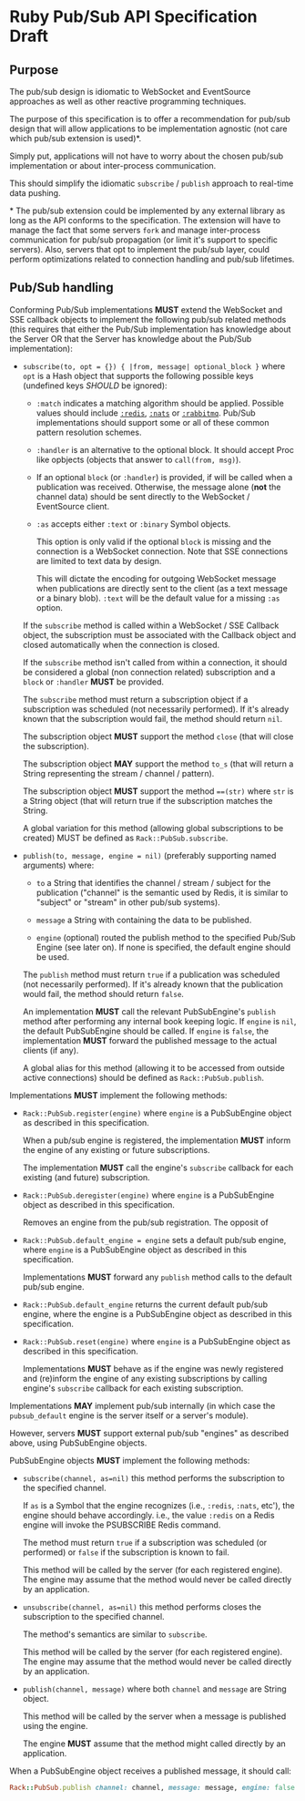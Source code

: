 # Ruby Pub/Sub API Specification Draft

## Purpose

The pub/sub design is idiomatic to WebSocket and EventSource approaches as well as other reactive programming techniques.

The purpose of this specification is to offer a recommendation for pub/sub design that will allow applications to be implementation agnostic (not care which pub/sub extension is used)\*.

Simply put, applications will not have to worry about the chosen pub/sub implementation or about inter-process communication.

This should simplify the idiomatic `subscribe` / `publish` approach to real-time data pushing.

\* The pub/sub extension could be implemented by any external library as long as the API conforms to the specification. The extension will have to manage the fact that some servers `fork` and manage inter-process communication for pub/sub propagation (or limit it's support to specific servers). Also, servers that opt to implement the pub/sub layer, could perform optimizations related to connection handling and pub/sub lifetimes.

## Pub/Sub handling

Conforming Pub/Sub implementations **MUST** extend the WebSocket and SSE callback objects to implement the following pub/sub related methods (this requires that either the Pub/Sub implementation has knowledge about the Server OR that the Server has knowledge about the Pub/Sub implementation):

* `subscribe(to, opt = {}) { |from, message| optional_block }` where `opt` is a Hash object that supports the following possible keys (undefined keys *SHOULD* be ignored):

    * `:match` indicates a matching algorithm should be applied. Possible values should include [`:redis`](https://github.com/antirez/redis/blob/398b2084af067ae4d669e0ce5a63d3bc89c639d3/src/util.c#L46-L167), [`:nats`](https://nats.io/documentation/faq/#wildcards) or [`:rabbitmq`](https://www.rabbitmq.com/tutorials/tutorial-five-ruby.html). Pub/Sub implementations should support some or all of these common pattern resolution schemes.
    
    * `:handler` is an alternative to the optional block. It should accept Proc like opbjects (objects that answer to `call(from, msg)`).

    * If an optional `block` (or `:handler`) is provided, if will be called when a publication was received. Otherwise, the message alone (**not** the channel data) should be sent directly to the WebSocket / EventSource client.

    * `:as` accepts either `:text` or `:binary` Symbol objects.

        This option is only valid if the optional `block` is missing and the connection is a WebSocket connection. Note that SSE connections are limited to text data by design.

        This will dictate the encoding for outgoing WebSocket message when publications are directly sent to the client (as a text message or a binary blob). `:text` will be the default value for a missing `:as` option.
    
    If the `subscribe` method is called within a WebSocket / SSE Callback object, the subscription must be associated with the Callback object and closed automatically when the connection is closed.

    If the `subscribe` method isn't called from within a connection, it should be considered a global (non connection related) subscription and a `block` or `:handler` **MUST** be provided. 
    
    The `subscribe` method must return a subscription object if a subscription was scheduled (not necessarily performed). If it's already known that the subscription would fail, the method should return `nil`.

    The subscription object **MUST** support the method `close` (that will close the subscription).

    The subscription object **MAY** support the method `to_s` (that will return a String representing the stream / channel / pattern).

    The subscription object **MUST** support the method `==(str)` where `str` is a String object (that will return true if the subscription matches the String.

    A global variation for this method (allowing global subscriptions to be created) MUST be defined as `Rack::PubSub.subscribe`.

* `publish(to, message, engine = nil)` (preferably supporting named arguments) where:

    * `to` a String that identifies the channel / stream / subject for the publication ("channel" is the semantic used by Redis, it is similar to "subject" or "stream" in other pub/sub systems).

    * `message` a String with containing the data to be published.

    * `engine` (optional) routed the publish method to the specified Pub/Sub Engine (see later on). If none is specified, the default engine should be used.

    The `publish` method must return `true` if a publication was scheduled (not necessarily performed). If it's already known that the publication would fail, the method should return `false`.

    An implementation **MUST** call the relevant PubSubEngine's `publish` method after performing any internal book keeping logic. If `engine` is `nil`, the default PubSubEngine should be called. If `engine` is `false`, the implementation **MUST** forward the published message to the actual clients (if any).

    A global alias for this method (allowing it to be accessed from outside active connections) should be defined as `Rack::PubSub.publish`.

Implementations **MUST** implement the following methods:

* `Rack::PubSub.register(engine)` where `engine` is a PubSubEngine object as described in this specification.

    When a pub/sub engine is registered, the implementation **MUST** inform the engine of any existing or future subscriptions.

    The implementation **MUST** call the engine's `subscribe` callback for each existing (and future) subscription.

* `Rack::PubSub.deregister(engine)` where `engine` is a PubSubEngine object as described in this specification.

    Removes an engine from the pub/sub registration. The opposit of 

* `Rack::PubSub.default_engine = engine` sets a default pub/sub engine, where `engine` is a PubSubEngine object as described in this specification.

    Implementations **MUST** forward any `publish` method calls to the default pub/sub engine.

* `Rack::PubSub.default_engine` returns the current default pub/sub engine, where the engine is a PubSubEngine object as described in this specification.

* `Rack::PubSub.reset(engine)` where `engine` is a PubSubEngine object as described in this specification.

    Implementations **MUST** behave as if the engine was newly registered and (re)inform the engine of any existing subscriptions by calling engine's `subscribe` callback for each existing subscription.

Implementations **MAY** implement pub/sub internally (in which case the `pubsub_default` engine is the server itself or a server's module).

However, servers **MUST** support external pub/sub "engines" as described above, using PubSubEngine objects.

PubSubEngine objects **MUST** implement the following methods:

* `subscribe(channel, as=nil)` this method performs the subscription to the specified channel.

    If `as` is a Symbol that the engine recognizes (i.e., `:redis`, `:nats`, etc'), the engine should behave accordingly. i.e., the value `:redis` on a Redis engine will invoke the PSUBSCRIBE Redis command.

    The method must return `true` if a subscription was scheduled (or performed) or `false` if the subscription is known to fail.

    This method will be called by the server (for each registered engine). The engine may assume that the method would never be called directly by an application.

* `unsubscribe(channel, as=nil)` this method performs closes the subscription to the specified channel.

    The method's semantics are similar to `subscribe`.

    This method will be called by the server (for each registered engine). The engine may assume that the method would never be called directly by an application.

* `publish(channel, message)` where both `channel` and `message` are String object.

    This method will be called by the server when a message is published using the engine.

    The engine **MUST** assume that the method might called directly by an application.

When a PubSubEngine object receives a published message, it should call:

```ruby
Rack::PubSub.publish channel: channel, message: message, engine: false
```
